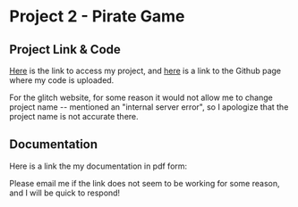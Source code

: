 # Project 2 - Pirate Game

## Project Link & Code

[Here](https://beautiful-strengthened-menu.glitch.me) is the link to access my project, and [here](https://github.com/AalyaSharaf/CL-Project2-PirateGame) is a link to the Github page where my code is uploaded.

For the glitch website, for some reason it would not allow me to change project name -- mentioned an "internal server error", so I apologize that the project name is not accurate there.

## Documentation

Here is a link the my documentation in pdf form:

Please email me if the link does not seem to be working for some reason, and I will be quick to respond!

